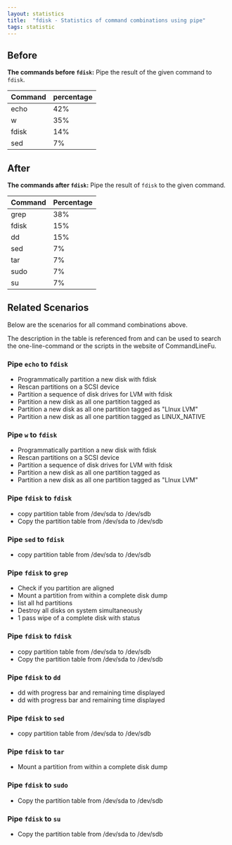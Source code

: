 ```yaml
---
layout: statistics
title:  "fdisk - Statistics of command combinations using pipe"
tags: statistic
---
```


## Before

__The commands before `fdisk`:__ Pipe the result of the given command to `fdisk`.

| Command | percentage |
|--------|--------|
| echo | 42% |
| w | 35% |
| fdisk | 14% |
| sed | 7% |



## After

__The commands after `fdisk`:__ Pipe the result of `fdisk` to the given command.

| Command | Percentage | 
|-------|--------|
| grep | 38% |
| fdisk | 15% |
| dd | 15% |
| sed | 7% |
| tar | 7% |
| sudo | 7% |
| su | 7% |



## Related Scenarios

Below are the scenarios for all command combinations above.

The description in the table is referenced from and can be used to search the one-line-command or the scripts in the website of CommandLineFu.


### Pipe `echo` to `fdisk`

- Programmatically partition a new disk with fdisk
- Rescan partitions on a SCSI device
- Partition a sequence of disk drives for LVM with fdisk
- Partition a new disk as all one partition tagged as
- Partition a new disk as all one partition tagged as "LInux LVM"
- Partition a new disk as all one partition tagged as LINUX_NATIVE

            
### Pipe `w` to `fdisk`

- Programmatically partition a new disk with fdisk
- Rescan partitions on a SCSI device
- Partition a sequence of disk drives for LVM with fdisk
- Partition a new disk as all one partition tagged as
- Partition a new disk as all one partition tagged as "LInux LVM"

            
### Pipe `fdisk` to `fdisk`

- copy partition table from /dev/sda to /dev/sdb
- Copy the partition table from /dev/sda to /dev/sdb

            
### Pipe `sed` to `fdisk`

- copy partition table from /dev/sda to /dev/sdb

            


### Pipe `fdisk` to `grep`

- Check if you partition are aligned
- Mount a partition from within a complete disk dump
- list all hd partitions
- Destroy all disks on system simultaneously
- 1 pass wipe of a complete disk with status

            
### Pipe `fdisk` to `fdisk`

- copy partition table from /dev/sda to /dev/sdb
- Copy the partition table from /dev/sda to /dev/sdb

            
### Pipe `fdisk` to `dd`

- dd with progress bar and remaining time displayed
- dd with progress bar and remaining time displayed

            
### Pipe `fdisk` to `sed`

- copy partition table from /dev/sda to /dev/sdb

            
### Pipe `fdisk` to `tar`

- Mount a partition from within a complete disk dump

            
### Pipe `fdisk` to `sudo`

- Copy the partition table from /dev/sda to /dev/sdb

            
### Pipe `fdisk` to `su`

- Copy the partition table from /dev/sda to /dev/sdb

            
